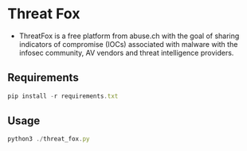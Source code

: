 # Threat Fox

- ThreatFox is a free platform from abuse.ch with the goal of sharing indicators of compromise (IOCs) associated with malware with the infosec community, AV vendors and threat intelligence providers.

## Requirements
```js
pip install -r requirements.txt
```

## Usage
```js
python3 ./threat_fox.py
```
